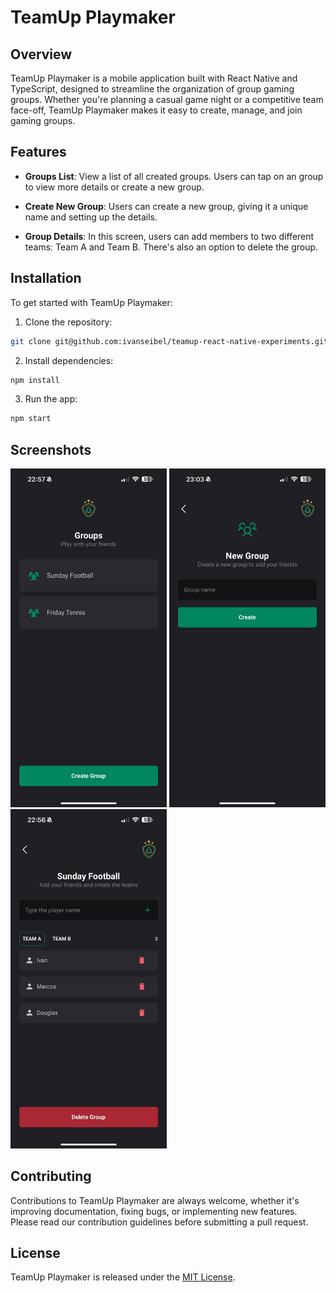 # TeamUp Playmaker

## Overview

TeamUp Playmaker is a mobile application built with React Native and TypeScript, designed to streamline the organization of group gaming groups. Whether you're planning a casual game night or a competitive team face-off, TeamUp Playmaker makes it easy to create, manage, and join gaming groups.

## Features

- **Groups List**: View a list of all created groups. Users can tap on an group to view more details or create a new group.

- **Create New Group**: Users can create a new group, giving it a unique name and setting up the details.

- **Group Details**: In this screen, users can add members to two different teams: Team A and Team B. There's also an option to delete the group.

## Installation

To get started with TeamUp Playmaker:

1. Clone the repository:

```bash
git clone git@github.com:ivanseibel/teamup-react-native-experiments.git
```

2. Install dependencies:

```bash
npm install
```

3. Run the app:

```bash
npm start
```

## Screenshots

<p float="left">
  <img src="./screenshots/screenshot1.jpeg" width="250" />
  <img src="./screenshots/screenshot2.jpeg" width="250" /> 
  <img src="./screenshots/screenshot3.jpeg" width="250" /> 
</p>

## Contributing

Contributions to TeamUp Playmaker are always welcome, whether it's improving documentation, fixing bugs, or implementing new features. Please read our contribution guidelines before submitting a pull request.


## License

TeamUp Playmaker is released under the [MIT License](LICENSE).
